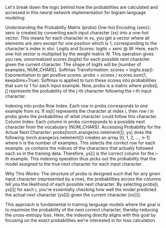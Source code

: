 Let's break down the logic behind how the probabilities are calculated and accessed in this neural network implementation for bigram language modeling:

Understanding the Probability Matrix (probs)
One-hot Encoding (xenc):
xenc is created by converting each input character (xs) into a one-hot vector. This means for each character in xs, you get a vector where all elements are zero except for one position which is 1, corresponding to the character's index in stoi.
Logits and Scores:
logits = xenc @ W: Here, each one-hot vector is multiplied by the weight matrix W. This operation gives you raw, unnormalized scores (logits) for each possible next character given the current character. The shape of logits will be [number of examples, NUM_CHARS].
Softmax Transformation:
scores = logits.exp(): Exponentiation to get positive scores.
probs = scores / scores.sum(1, keepdims=True): Softmax is applied to turn these scores into probabilities that sum to 1 for each input example. Now, probs is a matrix where probs[i, j] represents the probability of the j-th character following the i-th input character.

Indexing into probs
Row Index: Each row in probs corresponds to one example from xs. If xs[i] represents the character at index i, then row i in probs gives the probabilities of what character could follow this character.
Column Index: Each column in probs corresponds to a possible next character from the vocabulary (NUM_CHARS). 
Accessing Probability for the Actual Next Character:
probs[torch.arange(xs.nelement()), ys] does the following:
torch.arange(xs.nelement()) creates an array [0, 1, 2, ..., n-1] where n is the number of examples. This selects the correct row for each example.
ys contains the indices of the characters that actually followed each xs in the training data. Therefore, ys[i] is the correct column for the i-th example.
This indexing operation thus picks out the probability that the model assigned to the true next character for each input character.

Why This Works:
The structure of probs is designed such that for any given input character (represented by a row), the probabilities across the columns tell you the likelihood of each possible next character. 
By selecting probs[i, ys[i]] for each i, you're essentially checking how well the model predicted the actual next character (ys[i]) given the current character (xs[i]).

This approach is fundamental in training language models where the goal is to maximize the probability of the next correct character, thereby reducing the cross-entropy loss. Here, the indexing directly aligns with this goal by focusing on the exact probabilities we're interested in for loss calculation.